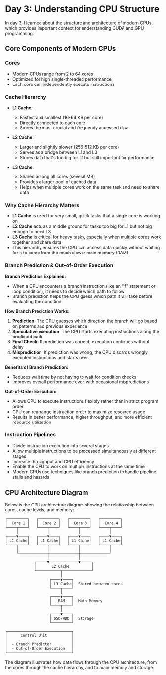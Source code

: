 # Day 3: Understanding CPU Structure

In day 3, I learned about the structure and architecture of modern CPUs, which provides important context for understanding CUDA and GPU programming.

## Core Components of Modern CPUs

### Cores
- Modern CPUs range from 2 to 64 cores
- Optimized for high single-threaded performance
- Each core can independently execute instructions

### Cache Hierarchy
- **L1 Cache**: 
  - Fastest and smallest (16-64 KB per core)
  - Directly connected to each core
  - Stores the most crucial and frequently accessed data
  
- **L2 Cache**: 
  - Larger and slightly slower (256-512 KB per core)
  - Serves as a bridge between L1 and L3
  - Stores data that's too big for L1 but still important for performance
  
- **L3 Cache**: 
  - Shared among all cores (several MB) 
  - Provides a larger pool of cached data
  - Helps when multiple cores work on the same task and need to share data

### Why Cache Hierarchy Matters

- **L1 Cache** is used for very small, quick tasks that a single core is working on
- **L2 Cache** acts as a middle ground for tasks too big for L1 but not big enough to need L3
- **L3 Cache** is critical for heavy tasks, especially when multiple cores work together and share data
- This hierarchy ensures the CPU can access data quickly without waiting for it to come from the much slower main memory (RAM)

### Branch Prediction & Out-of-Order Execution

**Branch Prediction Explained:**
- When a CPU encounters a branch instruction (like an "if" statement or loop condition), it needs to decide which path to follow
- Branch prediction helps the CPU guess which path it will take before evaluating the condition

**How Branch Prediction Works:**
1. **Prediction**: The CPU guesses which direction the branch will go based on patterns and previous experience
2. **Speculative execution**: The CPU starts executing instructions along the predicted path
3. **Final Check**: If prediction was correct, execution continues without delay
4. **Misprediction**: If prediction was wrong, the CPU discards wrongly executed instructions and starts over

**Benefits of Branch Prediction:**
- Reduces wait time by not having to wait for condition checks
- Improves overall performance even with occasional mispredictions

**Out-of-Order Execution:**
- Allows CPU to execute instructions flexibly rather than in strict program order
- CPU can rearrange instruction order to maximize resource usage
- Results in better performance, higher throughput, and more efficient resource utilization

### Instruction Pipelines

- Divide instruction execution into several stages
- Allow multiple instructions to be processed simultaneously at different stages
- Increase throughput and CPU efficiency
- Enable the CPU to work on multiple instructions at the same time
- Modern CPUs use techniques like branch prediction to handle pipeline stalls and hazards

## CPU Architecture Diagram

Below is the CPU architecture diagram showing the relationship between cores, cache levels, and memory:

```
┌─────────┐   ┌─────────┐   ┌─────────┐   ┌─────────┐
│  Core 1 │   │  Core 2 │   │  Core 3 │   │  Core 4 │
└────┬────┘   └────┬────┘   └────┬────┘   └────┬────┘
     │             │             │             │
┌────▼────┐   ┌────▼────┐   ┌────▼────┐   ┌────▼────┐
│ L1 Cache│   │ L1 Cache│   │ L1 Cache│   │ L1 Cache│
└────┬────┘   └────┬────┘   └────┬────┘   └────┬────┘
     │             │             │             │
     └─────────────┼─────────────┼─────────────┘
                   │             │
             ┌─────▼─────────────▼─────┐
             │       L2 Cache          │
             └───────────┬─────────────┘
                         │
                    ┌────▼────┐
                    │ L3 Cache│  Shared between cores
                    └────┬────┘
                         │
                    ┌────▼────┐
                    │   RAM   │  Main Memory
                    └────┬────┘
                         │
                    ┌────▼────┐
                    │ SSD/HDD │  Storage
                    └─────────┘

┌─────────────────────────────┐
│      Control Unit           │
│                             │
│  - Branch Predictor         │
│  - Out-of-Order Execution   │
└─────────────────────────────┘
```

The diagram illustrates how data flows through the CPU architecture, from the cores through the cache hierarchy, and to main memory and storage.

